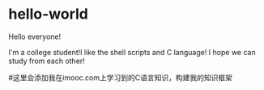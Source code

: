 # hello-world

Hello everyone!

I'm a college student!I like the shell scripts and C language!
I hope we can study from each other!


#这里会添加我在imooc.com上学习到的C语言知识，构建我的知识框架
